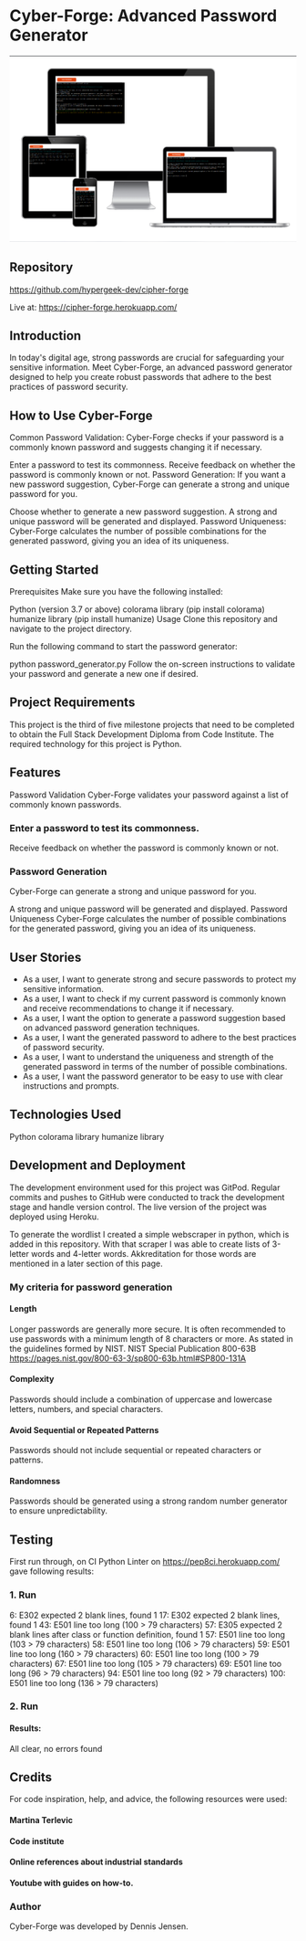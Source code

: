 # Cyber-Forge: Advanced Password Generator

![Screenshot of the program](cipher-forge.png)

## Repository
https://github.com/hypergeek-dev/cipher-forge

Live at:
https://cipher-forge.herokuapp.com/

## Introduction
In today's digital age, strong passwords are crucial for safeguarding your sensitive information. Meet Cyber-Forge, an advanced password generator designed to help you create robust passwords that adhere to the best practices of password security.

## How to Use Cyber-Forge
Common Password Validation: Cyber-Forge checks if your password is a commonly known password and suggests changing it if necessary.

Enter a password to test its commonness.
Receive feedback on whether the password is commonly known or not.
Password Generation: If you want a new password suggestion, Cyber-Forge can generate a strong and unique password for you.

Choose whether to generate a new password suggestion.
A strong and unique password will be generated and displayed.
Password Uniqueness: Cyber-Forge calculates the number of possible combinations for the generated password, giving you an idea of its uniqueness.

## Getting Started
Prerequisites
Make sure you have the following installed:

Python (version 3.7 or above)
colorama library (pip install colorama)
humanize library (pip install humanize)
Usage
Clone this repository and navigate to the project directory.

Run the following command to start the password generator:

python password_generator.py
Follow the on-screen instructions to validate your password and generate a new one if desired.

## Project Requirements
This project is the third of five milestone projects that need to be completed to obtain the Full Stack Development Diploma from Code Institute. The required technology for this project is Python.

## Features
Password Validation
Cyber-Forge validates your password against a list of commonly known passwords.

### Enter a password to test its commonness.
Receive feedback on whether the password is commonly known or not.
### Password Generation
Cyber-Forge can generate a strong and unique password for you.

A strong and unique password will be generated and displayed.
Password Uniqueness
Cyber-Forge calculates the number of possible combinations for the generated password, giving you an idea of its uniqueness.

## User Stories

- As a user, I want to generate strong and secure passwords to protect my sensitive information.
- As a user, I want to check if my current password is commonly known and receive recommendations to change it if necessary.
- As a user, I want the option to generate a password suggestion based on advanced password generation techniques.
- As a user, I want the generated password to adhere to the best practices of password security.
- As a user, I want to understand the uniqueness and strength of the generated password in terms of the number of possible combinations.
- As a user, I want the password generator to be easy to use with clear instructions and prompts.

## Technologies Used
Python
colorama library
humanize library

## Development and Deployment
The development environment used for this project was GitPod. Regular commits and pushes to GitHub were conducted to track the development stage and handle version control.
The live version of the project was deployed using Heroku.

To generate the wordlist I created a simple webscraper in python, which is added in this repository. With that scraper I was able to create lists of 3-letter words and 4-letter words. Akkreditation for those words are mentioned in a later section of this page.

### My criteria for password generation
#### Length
Longer passwords are generally more secure. It is often recommended to use passwords with a minimum length of 8 characters or more.
As stated in the guidelines formed by NIST. NIST Special Publication 800-63B
https://pages.nist.gov/800-63-3/sp800-63b.html#SP800-131A

#### Complexity
Passwords should include a combination of uppercase and lowercase letters, numbers, and special characters. 

#### Avoid Sequential or Repeated Patterns
Passwords should not include sequential or repeated characters or patterns.

#### Randomness
Passwords should be generated using a strong random number generator to ensure unpredictability.


## Testing
First run through, on CI Python Linter on https://pep8ci.herokuapp.com/ gave following results:

### 1. Run
6: E302 expected 2 blank lines, found 1
17: E302 expected 2 blank lines, found 1
43: E501 line too long (100 > 79 characters)
57: E305 expected 2 blank lines after class or function definition, found 1
57: E501 line too long (103 > 79 characters)
58: E501 line too long (106 > 79 characters)
59: E501 line too long (160 > 79 characters)
60: E501 line too long (100 > 79 characters)
67: E501 line too long (105 > 79 characters)
69: E501 line too long (96 > 79 characters)
94: E501 line too long (92 > 79 characters)
100: E501 line too long (136 > 79 characters)

### 2. Run
#### Results:
All clear, no errors found

## Credits
For code inspiration, help, and advice, the following resources were used:
#### Martina Terlevic
#### Code institute
#### Online references about industrial standards
#### Youtube with guides on how-to.



### Author
Cyber-Forge was developed by Dennis Jensen.
